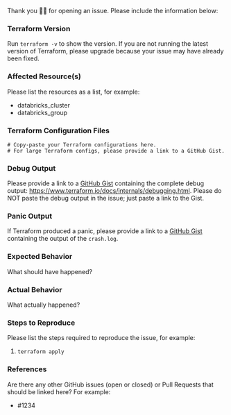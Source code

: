 Thank you 🙇‍♀ for opening an issue. Please include the information below:

### Terraform Version
Run `terraform -v` to show the version. If you are not running the latest version of Terraform, please upgrade because your issue may have already been fixed.

### Affected Resource(s)
Please list the resources as a list, for example:
- databricks_cluster
- databricks_group

### Terraform Configuration Files
```hcl
# Copy-paste your Terraform configurations here.
# For large Terraform configs, please provide a link to a GitHub Gist.
```

### Debug Output
Please provide a link to a [GitHub Gist](https://gist.github.com/) containing the complete debug output: https://www.terraform.io/docs/internals/debugging.html. Please do NOT paste the debug output in the issue; just paste a link to the Gist.

### Panic Output
If Terraform produced a panic, please provide a link to a [GitHub Gist](https://gist.github.com/) containing the output of the `crash.log`.

### Expected Behavior
What should have happened?

### Actual Behavior
What actually happened?

### Steps to Reproduce
Please list the steps required to reproduce the issue, for example:
1. `terraform apply`

### References
Are there any other GitHub issues (open or closed) or Pull Requests that should be linked here? For example:
- #1234
